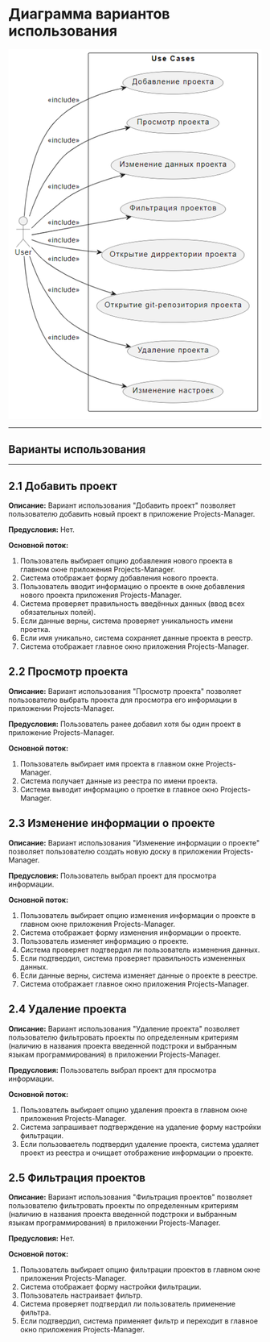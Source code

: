 # Диаграмма вариантов использования

![Диаграмма вариантов использования](./usecase.png)

---

## Варианты использования

---

## 2.1 Добавить проект

**Описание:** Вариант использования "Добавить проект" позволяет пользователю добавить новый проект в приложение Projects-Manager.

**Предусловия:** Нет.

**Основной поток:**
1. Пользователь выбирает опцию добавления нового проекта в главном окне приложения Projects-Manager.
2. Система отображает форму добавления нового проекта.
3. Пользователь вводит информацию о проекте в окне добавления нового проекта приложения Projects-Manager.
4. Система проверяет правильность введённых данных (ввод всех обязательных полей).
5. Если данные верны, система проверяет уникальность имени проетка.
6. Если имя уникально, система сохраняет данные проекта в реестр.
7. Система отображает главное окно приложения Projects-Manager.


## 2.2 Просмотр проекта 

**Описание:** Вариант использования "Просмотр проекта" позволяет пользователю выбрать проекта для просмотра его информации в приложении Projects-Manager.

**Предусловия:** Пользователь ранее добавил хотя бы один проект в приложение Projects-Manager.

**Основной поток:**
1. Пользователь выбирает имя проекта в главном окне Projects-Manager.
2. Система получает данные из реестра по имени проекта.
3. Система выводит информацию о проетке в главное окно Projects-Manager.


## 2.3 Изменение информации о проекте

**Описание:** Вариант использования "Изменение информации о проекте" позволяет пользователю создать новую доску в приложении Projects-Manager.

**Предусловия:** Пользователь выбрал проект для просмотра информации.

**Основной поток:**
1. Пользователь выбирает опцию изменения информации о проекте в главном окне приложения Projects-Manager.
2. Система отображает форму изменения информации о проекте.
3. Пользователь изменяет информацию о проекте.
4. Система проверяет подтвердил ли пользователь изменения данных.
5. Если подтвердил, система проверяет правильность измененных данных.
6. Если данные верны, система изменяет данные о проекте в реестре.
7. Система отображает главное окно приложения Projects-Manager.


## 2.4 Удаление проекта

**Описание:** Вариант использования "Удаление проекта" позволяет пользователю фильтровать проекты по определенным критериям (наличию в названия проекта введенной подстроки и выбранным языкам программирования) в приложении Projects-Manager.

**Предусловия:** Пользователь выбрал проект для просмотра информации.

**Основной поток:**
1. Пользователь выбирает опцию удаления проекта в главном окне приложения Projects-Manager.
2. Система запрашивает подтверждение на удаление форму настройки фильтрации.
3. Если пользоваетель подтвердил удаление проекта, система удаляет проект из реестра и очищает отображение информации о проекте.
 

## 2.5 Фильтрация проектов

**Описание:** Вариант использования "Фильтрация проектов" позволяет пользователю фильтровать проекты по определенным критериям (наличию в названия проекта введенной подстроки и выбранным языкам программирования) в приложении Projects-Manager.

**Предусловия:** Нет.

**Основной поток:**
1. Пользователь выбирает опцию фильтрации проектов в главном окне приложения Projects-Manager.
2. Система отображает форму настройки фильтрации.
3. Пользователь настраивает фильтр.
4. Система проверяет подтвердил ли пользователь применение фильтра.
5. Если подтвердил, система применяет фильтр и переходит в главное окно приложения Projects-Manager.